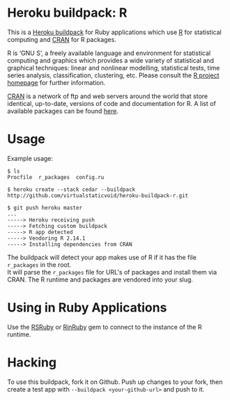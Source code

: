 # Heroku buildpack: R
This is a [Heroku buildpack](http://devcenter.heroku.com/articles/buildpacks) for Ruby applications which use 
[R](http://www.r-project.org/) for statistical computing and [CRAN](http://cran.r-project.org/) for R packages.

R is ‘GNU S’, a freely available language and environment for statistical computing and graphics which provides 
a wide variety of statistical and graphical techniques: linear and nonlinear modelling, statistical tests, time 
series analysis, classification, clustering, etc. Please consult the [R project homepage](http://www.r-project.org/) for further information.

[CRAN](http://cran.r-project.org/) is a network of ftp and web servers around the world that store identical, up-to-date, versions of code and 
documentation for R. A list of available packages can be found [here](http://cran.r-project.org/web/packages/available_packages_by_date.html).

# Usage
Example usage:

    $ ls
    Procfile  r_packages  config.ru

    $ heroku create --stack cedar --buildpack http://github.com/virtualstaticvoid/heroku-buildpack-r.git

    $ git push heroku master
    ...
    -----> Heroku receiving push
    -----> Fetching custom buildpack
    -----> R app detected
    -----> Vendoring R 2.14.1
    -----> Installing dependencies from CRAN

The buildpack will detect your app makes use of R if it has the file `r_packages` in the root.  
It will parse the `r_packages` file for URL's of packages and install them via CRAN.
The R runtime and packages are vendored into your slug.  

# Using in Ruby Applications
Use the [RSRuby](https://github.com/alexgutteridge/rsruby/) or [RinRuby](http://rubyforge.org/projects/rinruby/) gem 
to connect to the instance of the R runtime.

# Hacking
To use this buildpack, fork it on Github.  Push up changes to your fork, then create a test app 
with `--buildpack <your-github-url>` and push to it.

